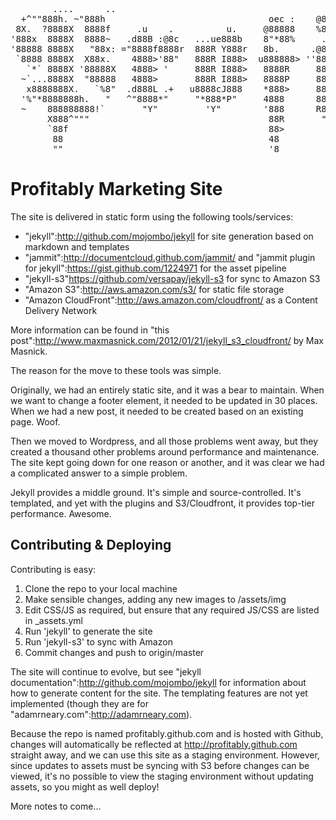 <pre>
	    ....      ..                                           .         s                      ..          ..              
  +^""888h. ~"888h                               oec :    @88>      :8                . uW8"      x .d88"    ..         
 8X.  ?8888X  8888f     .u    .          u.     @88888    %8P      .88                `t888        5888R    @L          
'888x  8888X  8888~   .d88B :@8c   ...ue888b    8"*88%     .      :888ooo       u      8888   .    '888R   9888i   .dL  
'88888 8888X   "88x: ="8888f8888r  888R Y888r   8b.      .@88u  -*8888888    us888u.   9888.z88N    888R   `Y888k:*888. 
 `8888 8888X  X88x.    4888>'88"   888R I888>  u888888> ''888E`   8888    .@88 "8888"  9888  888E   888R     888E  888I 
   `*` 8888X '88888X   4888> '     888R I888>   8888R     888E    8888    9888  9888   9888  888E   888R     888E  888I 
  ~`...8888X  "88888   4888>       888R I888>   8888P     888E    8888    9888  9888   9888  888E   888R     888E  888I 
   x8888888X.   `%8"  .d888L .+   u8888cJ888    *888>     888E   .8888Lu= 9888  9888   9888  888E   888R     888E  888I 
  '%"*8888888h.   "   ^"8888*"     "*888*P"     4888      888&   ^%888*   9888  9888  .8888  888"  .888B .  x888N><888' 
  ~    888888888!`       "Y"         'Y"        '888      R888"    'Y"    "888*""888"  `%888*%"    ^*888%    "88"  888  
       X888^"""                                  88R       ""              ^Y"   ^Y'      "`         "%            88F  
       `88f                                      88>                                                              98"   
        88                                       48                                                             ./"     
        ""                                       '8                                                            ~`
</pre>

Profitably Marketing Site
=========================

The site is delivered in static form using the following tools/services:

* "jekyll":http://github.com/mojombo/jekyll for site generation based on markdown and templates
* "jammit":http://documentcloud.github.com/jammit/ and "jammit plugin for jekyll":https://gist.github.com/1224971 for the asset pipeline
* "jekyll-s3"https://github.com/versapay/jekyll-s3 for sync to Amazon S3
* "Amazon S3":http://aws.amazon.com/s3/ for static file storage
* "Amazon CloudFront":http://aws.amazon.com/cloudfront/ as a Content Delivery Network

More information can be found in "this post":http://www.maxmasnick.com/2012/01/21/jekyll_s3_cloudfront/ by Max Masnick.

The reason for the move to these tools was simple. 

Originally, we had an entirely static site, and it was a bear to maintain. When we want to change a footer element, it needed to be updated in 30 places. When we had a new post, it needed to be created based on an existing page. Woof.

Then we moved to Wordpress, and all those problems went away, but they created a thousand other problems around performance and maintenance. The site kept going down for one reason or another, and it was clear we had a complicated answer to a simple problem.

Jekyll provides a middle ground. It's simple and source-controlled. It's templated, and yet with the plugins and S3/Cloudfront, it provides top-tier performance. Awesome.

Contributing & Deploying
------------------------

Contributing is easy:

1. Clone the repo to your local machine
1. Make sensible changes, adding any new images to /assets/img
1. Edit CSS/JS as required, but ensure that any required JS/CSS are listed in _assets.yml
1. Run 'jekyll' to generate the site
1. Run 'jekyll-s3' to sync with Amazon
1. Commit changes and push to origin/master

The site will continue to evolve, but see "jekyll documentation":http://github.com/mojombo/jekyll for information about how to generate content for the site. The templating features are not yet implemented (though they are for "adamrneary.com":http://adamrneary.com).

Because the repo is named profitably.github.com and is hosted with Github, changes will automatically be reflected at http://profitably.github.com straight away, and we can use this site as a staging environment. However, since updates to assets must be syncing with S3 before changes can be viewed, it's no possible to view the staging environment without updating assets, so you might as well deploy!

More notes to come...